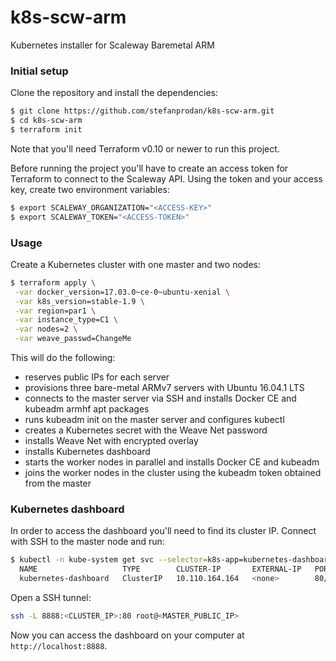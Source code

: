 # k8s-scw-arm

Kubernetes installer for Scaleway Baremetal ARM

### Initial setup

Clone the repository and install the dependencies:

```bash
$ git clone https://github.com/stefanprodan/k8s-scw-arm.git
$ cd k8s-scw-arm
$ terraform init
```

Note that you'll need Terraform v0.10 or newer to run this project.

Before running the project you'll have to create an access token for Terraform to connect to the Scaleway API. 
Using the token and your access key, create two environment variables:

```bash
$ export SCALEWAY_ORGANIZATION="<ACCESS-KEY>"
$ export SCALEWAY_TOKEN="<ACCESS-TOKEN>" 
```

### Usage

Create a Kubernetes cluster with one master and two nodes:

```bash
$ terraform apply \
 -var docker_version=17.03.0~ce-0~ubuntu-xenial \
 -var k8s_version=stable-1.9 \
 -var region=par1 \
 -var instance_type=C1 \
 -var nodes=2 \
 -var weave_passwd=ChangeMe
```

This will do the following:

* reserves public IPs for each server
* provisions three bare-metal ARMv7 servers with Ubuntu 16.04.1 LTS
* connects to the master server via SSH and installs Docker CE and kubeadm armhf apt packages
* runs kubeadm init on the master server and configures kubectl
* creates a Kubernetes secret with the Weave Net password
* installs Weave Net with encrypted overlay
* installs Kubernetes dashboard
* starts the worker nodes in parallel and installs Docker CE and kubeadm
* joins the worker nodes in the cluster using the kubeadm token obtained from the master

### Kubernetes dashboard

In order to access the dashboard you'll need to find its cluster IP. Connect with SSH to the master node 
and run:

```bash
$ kubectl -n kube-system get svc --selector=k8s-app=kubernetes-dashboard
  NAME                   TYPE        CLUSTER-IP       EXTERNAL-IP   PORT(S)   AGE
  kubernetes-dashboard   ClusterIP   10.110.164.164   <none>        80/TCP    38m
```

Open a SSH tunnel:

```bash
ssh -L 8888:<CLUSTER_IP>:80 root@<MASTER_PUBLIC_IP>
```

Now you can access the dashboard on your computer at `http://localhost:8888`.
